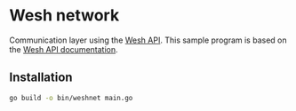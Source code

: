 # Wesh network

Communication layer using the [Wesh API](https://wesh.network). This sample program is based on the [Wesh API documentation](https://wesh.network/posts/share-contact-and-send-message).


## Installation

```bash
go build -o bin/weshnet main.go
```
